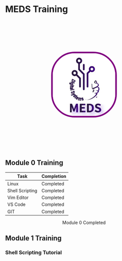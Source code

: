 # MEDS Training

<p align="center">
  <img src="Meds.png" alt="MEDS Logo" width="200" style="border-radius: 75px; margin: 100px; border: 5px solid purple;">
</p>

## Module 0 Training

| Task            | Completion   |
|-----------------|--------------|
| Linux           | Completed    |
| Shell Scripting | Completed    |
| Vim Editor      | Completed    |
| VS Code         | Completed    |
| GIT             | Completed    |


<p align="center">
  Module 0 Completed
</p>

## Module 1 Training

### Shell Scripting Tutorial 